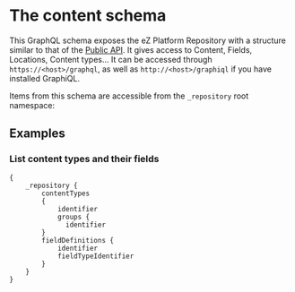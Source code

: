 # The content schema

This GraphQL schema exposes the eZ Platform Repository with a structure
similar to that of the [Public API](https://doc.ezplatform.com/en/latest/api/public_php_api).
It gives access to Content, Fields, Locations, Content types... It can be accessed through
`https://<host>/graphql`, as well as `http://<host>/graphiql` if
you have installed GraphiQL.

Items from this schema are accessible from the `_repository` root namespace:

## Examples

### List content types and their fields
```
{
    _repository {
        contentTypes
        {
            identifier
            groups {
              identifier
        }
        fieldDefinitions {
            identifier
            fieldTypeIdentifier
        }
    }
}
```
